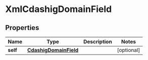 

# XmlCdashigDomainField

## Properties

Name | Type | Description | Notes
------------ | ------------- | ------------- | -------------
**self** | [**CdashigDomainField**](CdashigDomainField.md) |  |  [optional]




